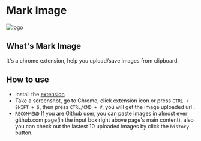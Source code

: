 # Mark Image

![logo](https://raw.github.com/noahlu/markImage/master/resources/ico_128.png)

## What's Mark Image
It's a chrome extension, help you upload/save images from clipboard.

## How to use
- Install the [extension](https://chrome.google.com/webstore/detail/mark-image/hpbancfjplieholghonkiopcmhlplnfh)
- Take a screenshot, go to Chrome, click extension icon or press `CTRL + SHIFT + S`, then press `CTRL/CMD + V`, you will get the image uploaded url .
- `RECOMMEND` If you are Github user, you can paste images in almost ever github.com page(in the input box right above page's main content), also you can check out the lastest 10 uploaded images by click the `history` button.